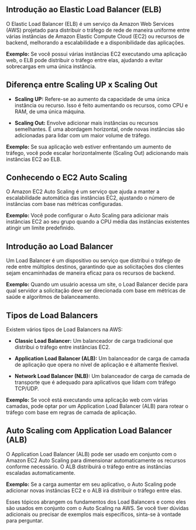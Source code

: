## Introdução ao Elastic Load Balancer (ELB)

O Elastic Load Balancer (ELB) é um serviço da Amazon Web Services (AWS) projetado para distribuir o tráfego de rede de maneira uniforme entre várias instâncias de Amazon Elastic Compute Cloud (EC2) ou recursos de backend, melhorando a escalabilidade e a disponibilidade das aplicações.

**Exemplo:** Se você possui várias instâncias EC2 executando uma aplicação web, o ELB pode distribuir o tráfego entre elas, ajudando a evitar sobrecargas em uma única instância.

## Diferença entre Scaling UP x Scaling Out

- **Scaling UP:** Refere-se ao aumento da capacidade de uma única instância ou recurso. Isso é feito aumentando os recursos, como CPU e RAM, de uma única máquina.

- **Scaling Out:** Envolve adicionar mais instâncias ou recursos semelhantes. É uma abordagem horizontal, onde novas instâncias são adicionadas para lidar com um maior volume de tráfego.

**Exemplo:** Se sua aplicação web estiver enfrentando um aumento de tráfego, você pode escalar horizontalmente (Scaling Out) adicionando mais instâncias EC2 ao ELB.

## Conhecendo o EC2 Auto Scaling

O Amazon EC2 Auto Scaling é um serviço que ajuda a manter a escalabilidade automática das instâncias EC2, ajustando o número de instâncias com base nas métricas configuradas.

**Exemplo:** Você pode configurar o Auto Scaling para adicionar mais instâncias EC2 ao seu grupo quando a CPU média das instâncias existentes atingir um limite predefinido.

## Introdução ao Load Balancer

Um Load Balancer é um dispositivo ou serviço que distribui o tráfego de rede entre múltiplos destinos, garantindo que as solicitações dos clientes sejam encaminhadas de maneira eficaz para os recursos de backend.

**Exemplo:** Quando um usuário acessa um site, o Load Balancer decide para qual servidor a solicitação deve ser direcionada com base em métricas de saúde e algoritmos de balanceamento.

## Tipos de Load Balancers

Existem vários tipos de Load Balancers na AWS:

- **Classic Load Balancer:** Um balanceador de carga tradicional que distribui o tráfego entre instâncias EC2.

- **Application Load Balancer (ALB):** Um balanceador de carga de camada de aplicação que opera no nível de aplicação e é altamente flexível.

- **Network Load Balancer (NLB):** Um balanceador de carga de camada de transporte que é adequado para aplicativos que lidam com tráfego TCP/UDP.

**Exemplo:** Se você está executando uma aplicação web com várias camadas, pode optar por um Application Load Balancer (ALB) para rotear o tráfego com base em regras de camada de aplicação.

## Auto Scaling com Application Load Balancer (ALB)

O Application Load Balancer (ALB) pode ser usado em conjunto com o Amazon EC2 Auto Scaling para dimensionar automaticamente os recursos conforme necessário. O ALB distribuirá o tráfego entre as instâncias escaladas automaticamente.

**Exemplo:** Se a carga aumentar em seu aplicativo, o Auto Scaling pode adicionar novas instâncias EC2 e o ALB irá distribuir o tráfego entre elas.

Esses tópicos abrangem os fundamentos dos Load Balancers e como eles são usados em conjunto com o Auto Scaling na AWS. Se você tiver dúvidas adicionais ou precisar de exemplos mais específicos, sinta-se à vontade para perguntar.
